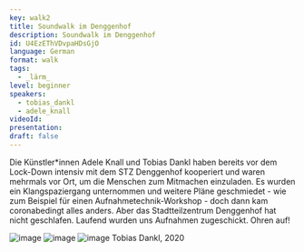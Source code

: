 ```yaml
---
key: walk2
title: Soundwalk im Denggenhof
description: Soundwalk im Denggenhof
id: U4EzEThVDvpaHDsGjO
language: German
format: walk
tags:
  - _lärm_
level: beginner
speakers:
  - tobias_dankl
  - adele_knall
videoId: 
presentation: 
draft: false
---
```


Die Künstler*innen Adele Knall und Tobias Dankl haben bereits vor dem Lock-Down intensiv mit dem STZ Denggenhof kooperiert und waren mehrmals vor Ort, um die Menschen zum Mitmachen einzuladen. Es wurden ein Klangspaziergang unternommen und weitere Pläne geschmiedet - wie zum Beispiel für einen Aufnahmetechnik-Workshop - doch dann kam coronabedingt alles anders. Aber das Stadtteilzentrum Denggenhof hat nicht geschlafen. Laufend wurden uns Aufnahmen zugeschickt. Ohren auf! 

![image](/images/event/tobias-dankl-1.png)
![image](/images/event/tobias-dankl-2.png)
![image](/images/event/tobias-dankl-3.png)
Tobias Dankl, 2020
